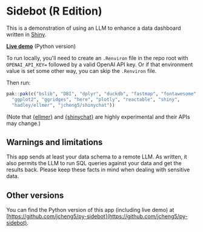 # Sidebot (R Edition)

This is a demonstration of using an LLM to enhance a data dashboard written in [Shiny](https://shiny.posit.co/).

[**Live demo**](https://jcheng.shinyapps.io/sidebot) (Python version)

To run locally, you'll need to create an `.Renviron` file in the repo root with `OPENAI_API_KEY=` followed by a valid OpenAI API key. Or if that environment value is set some other way, you can skip the `.Renviron` file.

Then run:

```r
pak::pak(c("bslib", "DBI", "dplyr", "duckdb", "fastmap", "fontawesome",
  "ggplot2", "ggridges", "here", "plotly", "reactable", "shiny",
  "hadley/ellmer", "jcheng5/shinychat"))
```

(Note that [{ellmer}](https://github.com/hadley/ellmer) and [{shinychat}](https://github.com/jcheng5/shinychat) are highly experimental and their APIs may change.)

## Warnings and limitations

This app sends at least your data schema to a remote LLM. As written, it also permits the LLM to run SQL queries against your data and get the results back. Please keep these facts in mind when dealing with sensitive data.

## Other versions

You can find the Python version of this app (including live demo) at [https://github.com/jcheng5/py-sidebot](https://github.com/jcheng5/py-sidebot).
